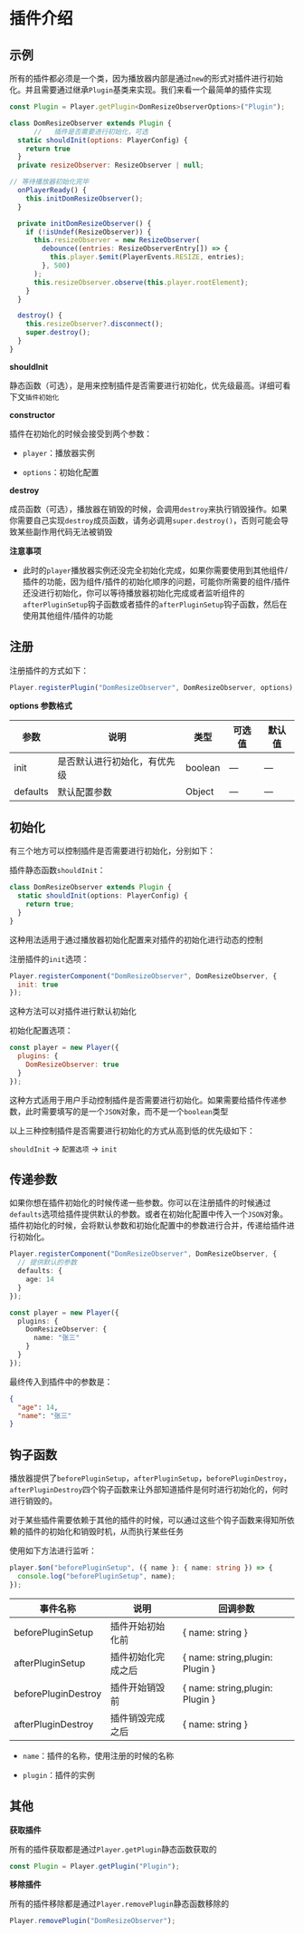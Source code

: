 # 插件介绍

## 示例

所有的插件都必须是一个类，因为播放器内部是通过`new`的形式对插件进行初始化。并且需要通过继承`Plugin`基类来实现。我们来看一个最简单的插件实现

```javascript
const Plugin = Player.getPlugin<DomResizeObserverOptions>("Plugin");

class DomResizeObserver extends Plugin {
      //   插件是否需要进行初始化，可选
  static shouldInit(options: PlayerConfig) {
    return true
  }
  private resizeObserver: ResizeObserver | null;

// 等待播放器初始化完毕
  onPlayerReady() {
    this.initDomResizeObserver();
  }

  private initDomResizeObserver() {
    if (!isUndef(ResizeObserver)) {
      this.resizeObserver = new ResizeObserver(
        debounce((entries: ResizeObserverEntry[]) => {
          this.player.$emit(PlayerEvents.RESIZE, entries);
        }, 500)
      );
      this.resizeObserver.observe(this.player.rootElement);
    }
  }

  destroy() {
    this.resizeObserver?.disconnect();
    super.destroy();
  }
}

```

**shouldInit**

静态函数（可选），是用来控制插件是否需要进行初始化，优先级最高。详细可看下文`插件初始化`

**constructor**

插件在初始化的时候会接受到两个参数：

- `player`：播放器实例

- `options`：初始化配置

**destroy**

成员函数（可选），播放器在销毁的时候，会调用`destroy`来执行销毁操作。如果你需要自己实现`destroy`成员函数，请务必调用`super.destroy()`，否则可能会导致某些副作用代码无法被销毁

**注意事项**

- 此时的`player`播放器实例还没完全初始化完成，如果你需要使用到其他组件/插件的功能，因为组件/插件的初始化顺序的问题，可能你所需要的组件/插件还没进行初始化，你可以等待播放器初始化完成或者监听组件的`afterPluginSetup`钩子函数或者插件的`afterPluginSetup`钩子函数，然后在使用其他组件/插件的功能

## 注册

注册插件的方式如下：

```typescript
Player.registerPlugin("DomResizeObserver", DomResizeObserver, options);
```

**options 参数格式**

| 参数     | 说明                         | 类型    | 可选值 | 默认值 |
| -------- | ---------------------------- | ------- | ------ | ------ |
| init     | 是否默认进行初始化，有优先级 | boolean | —      | —      |
| defaults | 默认配置参数                 | Object  | —      | —      |

## 初始化

有三个地方可以控制插件是否需要进行初始化，分别如下：

插件静态函数`shouldInit`：

```typescript
class DomResizeObserver extends Plugin {
  static shouldInit(options: PlayerConfig) {
    return true;
  }
}
```

这种用法适用于通过播放器初始化配置来对插件的初始化进行动态的控制

注册插件的`init`选项：

```javascript
Player.registerComponent("DomResizeObserver", DomResizeObserver, {
  init: true
});
```

这种方法可以对插件进行默认初始化

初始化配置选项：

```javascript
const player = new Player({
  plugins: {
    DomResizeObserver: true
  }
});
```

这种方式适用于用户手动控制插件是否需要进行初始化。如果需要给插件传递参数，此时需要填写的是一个`JSON`对象，而不是一个`boolean`类型

以上三种控制插件是否需要进行初始化的方式从高到低的优先级如下：

`shouldInit` -> `配置选项` -> `init`

## 传递参数

如果你想在插件初始化的时候传递一些参数。你可以在注册插件的时候通过`defaults`选项给插件提供默认的参数。或者在初始化配置中传入一个`JSON`对象。插件初始化的时候，会将默认参数和初始化配置中的参数进行合并，传递给插件进行初始化。

```typescript
Player.registerComponent("DomResizeObserver", DomResizeObserver, {
  // 提供默认的参数
  defaults: {
    age: 14
  }
});
```

```typescript
const player = new Player({
  plugins: {
    DomResizeObserver: {
      name: "张三"
    }
  }
});
```

最终传入到插件中的参数是：

```json
{
  "age": 14,
  "name": "张三"
}
```

## 钩子函数

播放器提供了`beforePluginSetup`，`afterPluginSetup`，`beforePluginDestroy`，`afterPluginDestroy`四个钩子函数来让外部知道插件是何时进行初始化的，何时进行销毁的。

对于某些插件需要依赖于其他的插件的时候，可以通过这些个钩子函数来得知所依赖的插件的初始化和销毁时机，从而执行某些任务

使用如下方法进行监听：

```typescript
player.$on("beforePluginSetup", ({ name }: { name: string }) => {
  console.log("beforePluginSetup", name);
});
```

| 事件名称            | 说明               | 回调参数                        |
| ------------------- | ------------------ | ------------------------------- |
| beforePluginSetup   | 插件开始初始化前   | { name: string }                |
| afterPluginSetup    | 插件初始化完成之后 | { name: string,plugin: Plugin } |
| beforePluginDestroy | 插件开始销毁前     | { name: string,plugin: Plugin } |
| afterPluginDestroy  | 插件销毁完成之后   | { name: string }                |

- `name`：插件的名称，使用注册的时候的名称

- `plugin`：插件的实例

## 其他

**获取插件**

所有的插件获取都是通过`Player.getPlugin`静态函数获取的

```typescript
const Plugin = Player.getPlugin("Plugin");
```

**移除插件**

所有的插件移除都是通过`Player.removePlugin`静态函数移除的

```typescript
Player.removePlugin("DomResizeObserver");
```
